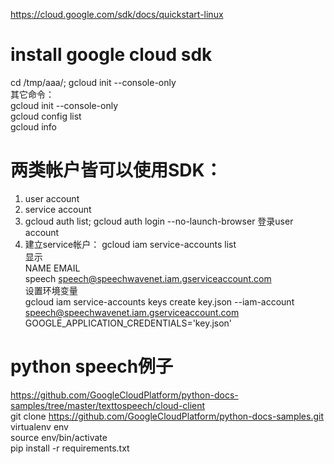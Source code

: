 
https://cloud.google.com/sdk/docs/quickstart-linux  
# install google cloud sdk
cd /tmp/aaa/; gcloud init --console-only  
其它命令：  
gcloud init --console-only  
gcloud config list  
gcloud info  

# 两类帐户皆可以使用SDK：  
1. user account  
2. service account  
1. gcloud auth list; gcloud auth login --no-launch-browser 登录user account  
2. 建立service帐户： gcloud iam service-accounts list  
显示  
NAME    EMAIL  
speech  speech@speechwavenet.iam.gserviceaccount.com  
设置环境变量  
gcloud iam service-accounts keys create key.json --iam-account speech@speechwavenet.iam.gserviceaccount.com  
GOOGLE_APPLICATION_CREDENTIALS='key.json'  

# python speech例子  
https://github.com/GoogleCloudPlatform/python-docs-samples/tree/master/texttospeech/cloud-client  
git clone https://github.com/GoogleCloudPlatform/python-docs-samples.git  
virtualenv env  
source env/bin/activate  
pip install -r requirements.txt  

